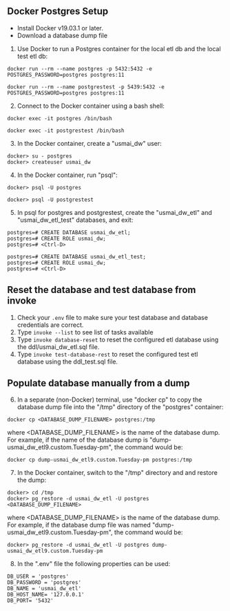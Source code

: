 ## Docker Postgres Setup

* Install Docker v19.03.1 or later.
* Download a database dump file

1) Use Docker to run a Postgres container for the local etl db and the local test etl db:

```
docker run --rm --name postgres -p 5432:5432 -e POSTGRES_PASSWORD=postgres postgres:11
```

```
docker run --rm --name postgrestest -p 5439:5432 -e POSTGRES_PASSWORD=postgres postgres:11
```

2) Connect to the Docker container using a bash shell:

```
docker exec -it postgres /bin/bash
```

```
docker exec -it postgrestest /bin/bash
```

3) In the Docker container, create a "usmai_dw" user:

```
docker> su - postgres
docker> createuser usmai_dw
```

4) In the Docker container, run "psql":

```
docker> psql -U postgres
```
```
docker> psql -U postgrestest
```

5) In psql for postgres and postgrestest, create the "usmai_dw_etl" and "usmai_dw_etl_test" databases, and exit:

```
postgres=# CREATE DATABASE usmai_dw_etl;
postgres=# CREATE ROLE usmai_dw;
postgres=# <Ctrl-D>
```
```
postgres=# CREATE DATABASE usmai_dw_etl_test;
postgres=# CREATE ROLE usmai_dw;
postgres=# <Ctrl-D>
```

## Reset the database and test database from invoke
1) Check your `.env` file to make sure your test database and database credentials are correct. 
2) Type `invoke --list` to see list of tasks available
3) Type `invoke database-reset` to reset the configured etl database using the ddl/usmai_dw_etl.sql file. 
4) Type `invoke test-database-rest` to reset the configured test etl database using the ddl_test.sql file. 


## Populate database manually from a dump

6) In a separate (non-Docker) terminal, use "docker cp" to copy the database dump file into the "/tmp" directory of the "postgres" container:

```
docker cp <DATABASE_DUMP_FILENAME> postgres:/tmp
```

where \<DATABASE_DUMP_FILENAME> is the name of the database dump. For example, if the name of the database dump is "dump-usmai_dw_etl9.custom.Tuesday-pm", the command would be:

```
docker cp dump-usmai_dw_etl9.custom.Tuesday-pm postgres:/tmp
```

7) In the Docker container, switch to the "/tmp" directory and and restore the dump:

```
docker> cd /tmp
docker> pg_restore -d usmai_dw_etl -U postgres <DATABASE_DUMP_FILENAME>
```

where \<DATABASE_DUMP_FILENAME> is the name of the database dump. For example, if the  database dump file was named "dump-usmai_dw_etl9.custom.Tuesday-pm", the command would be:

```
docker> pg_restore -d usmai_dw_etl -U postgres dump-usmai_dw_etl9.custom.Tuesday-pm
```

8) In the ".env" file the following properties can be used:

```
DB_USER = 'postgres'
DB_PASSWORD = 'postgres'
DB_NAME = 'usmai_dw_etl'
DB_HOST_NAME= '127.0.0.1'
DB_PORT= '5432'
```
